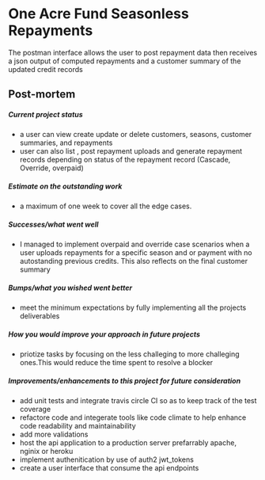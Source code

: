 # One Acre Fund Seasonless Repayments

The postman interface allows the user to post repayment data then receives a json output of computed repayments and a customer summary of the updated credit records

## Post-mortem

##### Current project status

- a user can view create update or delete customers, seasons, customer summaries, and repayments
- user can also list , post repayment uploads and generate repayment records depending on status of the repayment record (Cascade, Override, overpaid)

##### Estimate on the outstanding work

- a maximum of one week to cover all the edge cases.
##### Successes/what went well

- I managed to implement overpaid and override case scenarios when a user uploads repayments for a specific season and or payment with no autostanding previous credits. This also reflects on the final customer summary

##### Bumps/what you wished went better

- meet the minimum expectations by fully implementing all the projects deliverables

##### How you would improve your approach in future projects

- priotize tasks by focusing on the less challeging to more challeging ones.This would reduce the time spent to resolve a blocker

##### Improvements/enhancements to this project for future consideration

- add unit tests and integrate travis circle CI so as to keep track of the test coverage
- refactore code and integerate tools like code climate to help enhance code readability and maintainability
- add more validations
- host the api application to a production server prefarrably apache, nginix or heroku
- implement authenitication by use of auth2 jwt_tokens
- create a user interface that consume the api endpoints
